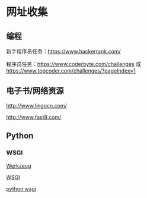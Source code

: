 # 网址收集
## 编程
新手程序员任务：https://www.hackerrank.com/

程序员任务：https://www.coderbyte.com/challenges 或 https://www.topcoder.com/challenges/?pageIndex=1

## 电子书/网络资源
http://www.lingocn.com/

http://www.fast8.com/

## Python
### WSGI
[Werkzeug](https://werkzeug.palletsprojects.com/en/1.0.x/)

[WSGI](https://wsgi.readthedocs.io/en/latest/)

[python wsgi](https://www.python.org/dev/peps/pep-0333)

